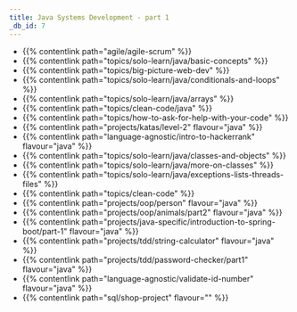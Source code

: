 ```yaml
---
title: Java Systems Development - part 1
_db_id: 7
---
```


- {{% contentlink path="agile/agile-scrum" %}}
- {{% contentlink path="topics/solo-learn/java/basic-concepts" %}}
- {{% contentlink path="topics/big-picture-web-dev" %}}
- {{% contentlink path="topics/solo-learn/java/conditionals-and-loops" %}}
- {{% contentlink path="topics/solo-learn/java/arrays" %}}
- {{% contentlink path="topics/clean-code/java" %}}
- {{% contentlink path="topics/how-to-ask-for-help-with-your-code" %}}
- {{% contentlink path="projects/katas/level-2" flavour="java" %}}
- {{% contentlink path="language-agnostic/intro-to-hackerrank" flavour="java" %}}
- {{% contentlink path="topics/solo-learn/java/classes-and-objects" %}}
- {{% contentlink path="topics/solo-learn/java/more-on-classes" %}}
- {{% contentlink path="topics/solo-learn/java/exceptions-lists-threads-files" %}}
- {{% contentlink path="topics/clean-code" %}}
- {{% contentlink path="projects/oop/person" flavour="java" %}}
- {{% contentlink path="projects/oop/animals/part2" flavour="java" %}}
- {{% contentlink path="projects/java-specific/introduction-to-spring-boot/part-1" flavour="java" %}}
- {{% contentlink path="projects/tdd/string-calculator" flavour="java" %}}
- {{% contentlink path="projects/tdd/password-checker/part1" flavour="java" %}}
- {{% contentlink path="language-agnostic/validate-id-number" flavour="java" %}}
- {{% contentlink path="sql/shop-project" flavour="" %}}

